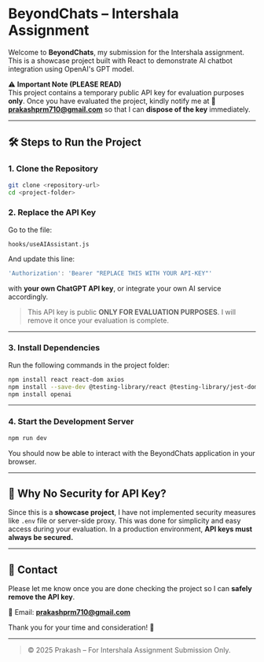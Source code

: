 
# BeyondChats – Intershala Assignment

Welcome to **BeyondChats**, my submission for the Intershala assignment. This is a showcase project built with React to demonstrate AI chatbot integration using OpenAI's GPT model.

⚠️ **Important Note (PLEASE READ)**  
This project contains a temporary public API key for evaluation purposes **only**. Once you have evaluated the project, kindly notify me at 📧 **prakashprm710@gmail.com** so that I can **dispose of the key** immediately.

---

## 🛠️ Steps to Run the Project

### 1. Clone the Repository

```bash
git clone <repository-url>
cd <project-folder>
```

### 2. Replace the API Key

Go to the file:

```
hooks/useAIAssistant.js
```

And update this line:

```js
'Authorization': 'Bearer "REPLACE THIS WITH YOUR API-KEY"'
```

with **your own ChatGPT API key**, or integrate your own AI service accordingly.

> This API key is public **ONLY FOR EVALUATION PURPOSES**. I will remove it once your evaluation is complete.

---

### 3. Install Dependencies

Run the following commands in the project folder:

```bash
npm install react react-dom axios
npm install --save-dev @testing-library/react @testing-library/jest-dom eslint prettier
npm install openai
```

---

### 4. Start the Development Server

```bash
npm run dev
```

You should now be able to interact with the BeyondChats application in your browser.

---

## 🔐 Why No Security for API Key?

Since this is a **showcase project**, I have not implemented security measures like `.env` file or server-side proxy. This was done for simplicity and easy access during your evaluation. In a production environment, **API keys must always be secured.**

---

## 📩 Contact

Please let me know once you are done checking the project so I can **safely remove the API key**.

📧 Email: **prakashprm710@gmail.com**

Thank you for your time and consideration! 🙏

---

> © 2025 Prakash – For Intershala Assignment Submission Only.
